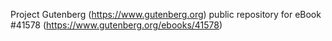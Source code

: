 Project Gutenberg (https://www.gutenberg.org) public repository for eBook #41578 (https://www.gutenberg.org/ebooks/41578)
